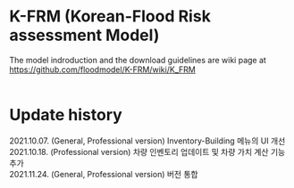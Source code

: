 # K-FRM (Korean-Flood Risk assessment Model)

The model indroduction and the download guidelines are wiki page at https://github.com/floodmodel/K-FRM/wiki/K_FRM
<br/><br/>

# Update history
2021.10.07. (General, Professional version) Inventory-Building 메뉴의 UI 개선 <br/>
2021.10.18. (Professional version) 차량 인벤토리 업데이트 및 차량 가치 계산 기능 추가 <br/>
2021.11.24. (General, Professional version) 버전 통합 <br/>
